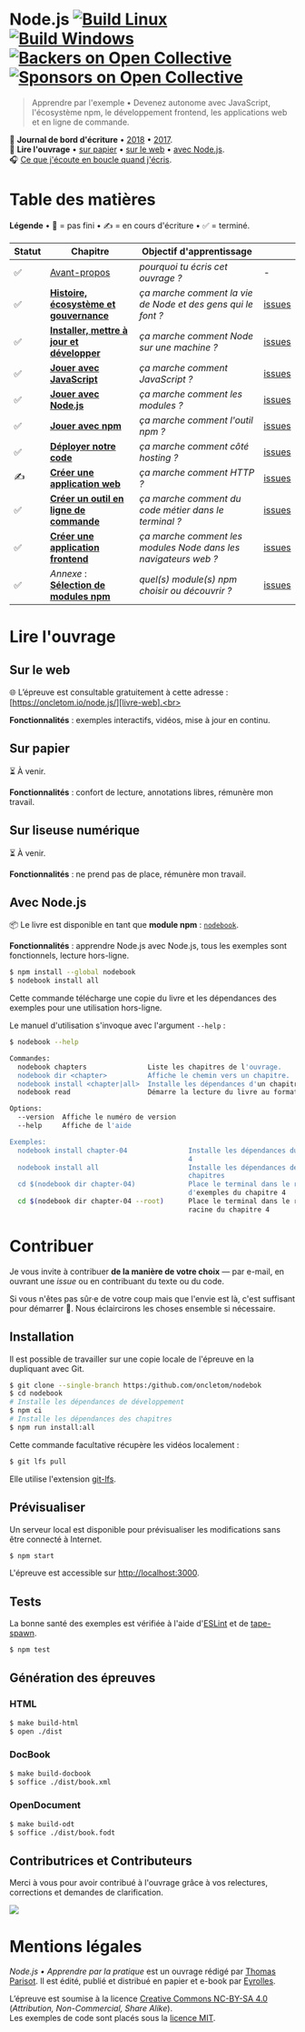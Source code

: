 # Node.js [![Build Linux][ci-linux]](https://travis-ci.org/oncletom/nodebook) [![Build Windows][ci-windows]](https://ci.appveyor.com/project/oncletom/nodebook) [![Backers on Open Collective](https://opencollective.com/nodebook/backers/badge.svg)][backers] [![Sponsors on Open Collective](https://opencollective.com/nodebook/sponsors/badge.svg)][sponsors]

> Apprendre par l'exemple • Devenez autonome avec JavaScript, l'écosystème npm, le développement frontend, les applications web et en ligne de commande.

📖 **Journal de bord d'écriture** • [2018][journal-2018] • [2017][journal-2017].<br>
👀 **Lire l'ouvrage** • [sur papier](#sur-papier) • [sur le web](#sur-le-web) • [avec Node.js](#avec-nodejs).<br>
🎧 [Ce que j'écoute en boucle quand j'écris][playlist].


# Table des matières

**Légende** • 🚧 = pas fini • ✍️ = en cours d'écriture • ✅ = terminé.

| Statut | Chapitre                  | Objectif d'apprentissage | |
| -------|---------------------------|--------- |---|
| ✅      | [Avant-propos][preamble] | _pourquoi tu écris cet ouvrage ?_ | -
| ✅      | **[Histoire, écosystème et gouvernance][ch01]** | _ça marche comment la vie de Node et des gens qui le font ?_ | [issues][ch01-issues]
| ✅      | **[Installer, mettre à jour et développer][ch02]** | _ça marche comment Node sur une machine ?_ | [issues][ch02-issues]
| ✅      | **[Jouer avec JavaScript][ch03]** | _ça marche comment JavaScript ?_ | [issues][ch03-issues]
| ✅      | **[Jouer avec Node.js][ch04]** | _ça marche comment les modules ?_ | [issues][ch04-issues]
| ✅      | **[Jouer avec npm][ch05]** | _ça marche comment l'outil npm ?_ | [issues][ch05-issues]
| ✅      | **[Déployer notre code][ch06]** | _ça marche comment côté hosting ?_ | [issues][ch06-issues]
| ✍️      | **[Créer une application web][ch07]** |  _ça marche comment HTTP ?_ | [issues][ch07-issues]
| ✅      | **[Créer un outil en ligne de commande][ch08]** | _ça marche comment du code métier dans le terminal ?_ | [issues][ch08-issues]
| ✅      | **[Créer une application frontend][ch09]** | _ça marche comment les modules Node dans les navigateurs web ?_ | [issues][ch09-issues]
| ✅      | _Annexe_ : **[Sélection de modules npm][a01]** | _quel(s) module(s) npm choisir ou découvrir ?_ | [issues][appendix-issues]

# Lire l'ouvrage

## Sur le web

🌐 L’épreuve est consultable gratuitement à cette adresse : [https://oncletom.io/node.js/][livre-web].<br>

**Fonctionnalités** : exemples interactifs, vidéos, mise à jour en continu.

## Sur papier

⏳ À venir.

**Fonctionnalités** : confort de lecture, annotations libres, rémunère mon travail.

## Sur liseuse numérique

⏳ À venir.

**Fonctionnalités** : ne prend pas de place, rémunère mon travail.

## Avec Node.js

📦 Le livre est disponible en tant que **module npm** : [`nodebook`][livre-npm].

**Fonctionnalités** : apprendre Node.js avec Node.js, tous les exemples sont fonctionnels, lecture hors-ligne.

```bash
$ npm install --global nodebook
$ nodebook install all
```

Cette commande télécharge une copie du livre et les dépendances des exemples pour une utilisation hors-ligne.

Le manuel d'utilisation s'invoque avec l'argument `--help` :

```bash
$ nodebook --help

Commandes:
  nodebook chapters               Liste les chapitres de l'ouvrage.
  nodebook dir <chapter>          Affiche le chemin vers un chapitre.
  nodebook install <chapter|all>  Installe les dépendances d'un chapitre.
  nodebook read                   Démarre la lecture du livre au format HTML

Options:
  --version  Affiche le numéro de version                              [booléen]
  --help     Affiche de l'aide                                         [booléen]

Exemples:
  nodebook install chapter-04               Installe les dépendances du chapitre
                                            4
  nodebook install all                      Installe les dépendances de tous les
                                            chapitres
  cd $(nodebook dir chapter-04)             Place le terminal dans le répertoire
                                            d'exemples du chapitre 4
  cd $(nodebook dir chapter-04 --root)      Place le terminal dans le répertoire
                                            racine du chapitre 4
```

# Contribuer

Je vous invite à contribuer **de la manière de votre choix** — par e-mail, en ouvrant une _issue_ ou en contribuant du texte ou du code.

Si vous n'êtes pas sûr·e de votre coup mais que l'envie est là, c'est suffisant pour démarrer 🙂. Nous éclaircirons les choses ensemble si nécessaire.

## Installation

Il est possible de travailler sur une copie locale de l'épreuve en la dupliquant avec Git.

```bash
$ git clone --single-branch https:/github.com/oncletom/nodebok
$ cd nodebook
# Installe les dépendances de développement
$ npm ci
# Installe les dépendances des chapitres
$ npm run install:all
```

Cette commande facultative récupère les vidéos localement :

```bash
$ git lfs pull
```

Elle utilise l'extension [git-lfs](https://git-lfs.github.com/).

## Prévisualiser

Un serveur local est disponible pour prévisualiser les modifications sans être connecté à Internet.

```bash
$ npm start
```

L'épreuve est accessible sur [http://localhost:3000](http://localhost:3000).

## Tests

La bonne santé des exemples est vérifiée à l'aide d'[ESLint](http://eslint.org/) et de [tape-spawn](https://npmjs.com/tape-spawn).

```bash
$ npm test
```

## Génération des épreuves

### HTML

```bash
$ make build-html
$ open ./dist
```

### DocBook

```bash
$ make build-docbook
$ soffice ./dist/book.xml
```

### OpenDocument

```bash
$ make build-odt
$ soffice ./dist/book.fodt
```


## Contributrices et Contributeurs

Merci à vous pour avoir contribué à l'ouvrage grâce à vos relectures, corrections et demandes de clarification.

[![](https://opencollective.com/nodebook/contributors.svg?width=890&button=false)][contributors]

<!--
## Backers

Thank you to all our backers! 🙏 [[Become a backer](https://opencollective.com/nodebook#backer)]

<a href="https://opencollective.com/nodebook#backers" target="_blank"><img src="https://opencollective.com/nodebook/backers.svg?width=890"></a>


## Sponsors

Support this project by becoming a sponsor. Your logo will show up here with a link to your website. [[Become a sponsor](https://opencollective.com/nodebook#sponsor)]

<a href="https://opencollective.com/nodebook/sponsor/0/website" target="_blank"><img src="https://opencollective.com/nodebook/sponsor/0/avatar.svg"></a>
<a href="https://opencollective.com/nodebook/sponsor/1/website" target="_blank"><img src="https://opencollective.com/nodebook/sponsor/1/avatar.svg"></a>
<a href="https://opencollective.com/nodebook/sponsor/2/website" target="_blank"><img src="https://opencollective.com/nodebook/sponsor/2/avatar.svg"></a>
<a href="https://opencollective.com/nodebook/sponsor/3/website" target="_blank"><img src="https://opencollective.com/nodebook/sponsor/3/avatar.svg"></a>
<a href="https://opencollective.com/nodebook/sponsor/4/website" target="_blank"><img src="https://opencollective.com/nodebook/sponsor/4/avatar.svg"></a>
<a href="https://opencollective.com/nodebook/sponsor/5/website" target="_blank"><img src="https://opencollective.com/nodebook/sponsor/5/avatar.svg"></a>
<a href="https://opencollective.com/nodebook/sponsor/6/website" target="_blank"><img src="https://opencollective.com/nodebook/sponsor/6/avatar.svg"></a>
<a href="https://opencollective.com/nodebook/sponsor/7/website" target="_blank"><img src="https://opencollective.com/nodebook/sponsor/7/avatar.svg"></a>
<a href="https://opencollective.com/nodebook/sponsor/8/website" target="_blank"><img src="https://opencollective.com/nodebook/sponsor/8/avatar.svg"></a>
<a href="https://opencollective.com/nodebook/sponsor/9/website" target="_blank"><img src="https://opencollective.com/nodebook/sponsor/9/avatar.svg"></a>
-->

# Mentions légales

_Node.js • Apprendre par la pratique_ est un ouvrage rédigé par [Thomas Parisot](https://oncletom.io). Il est édité, publié et distribué en papier et e-book par [Eyrolles][].

L’épreuve est soumise à la licence [Creative Commons NC-BY-SA 4.0][cc-nc-by-sa] (_Attribution, Non-Commercial, Share Alike_).<br>
Les exemples de code sont placés sous la [licence MIT][].

[ci-linux]: https://travis-ci.org/oncletom/nodebook.svg?branch=master
[ci-windows]: https://ci.appveyor.com/api/projects/status/crewvvqeybl8f16c?svg=true&amp;branch=master
[journal-2018]: docs/JOURNAL.md
[journal-2017]: docs/JOURNAL-2017.md
[livre-web]: https://oncletom.io/node.js/
[livre-npm]: https://npmjs.com/nodebook
[Eyrolles]: http://www.eyrolles.fr
[playlist]: https://open.spotify.com/user/oncletom/playlist/4Ywqaz0XpFVNa5CKohuUN8?si=edpuGs_NRgapHyigrrwU3w
[licence MIT]: LICENSE
[cc-nc-by-sa]: https://creativecommons.org/licenses/by-nc-sa/4.0/deed.fr
[backers]: https://opencollective.com/nodebook#backers
[sponsors]: https://opencollective.com/nodebook#sponsor
[contributors]: https://github.com/oncletom/nodebook/graphs/contributors
[preamble]: foreword/preamble.adoc
[ch01]: chapter-01/index.adoc
[ch01-issues]: https://github.com/oncletom/nodebook/labels/:book:%20chapitre:1
[ch02]: chapter-02/index.adoc
[ch02-issues]: https://github.com/oncletom/nodebook/labels/:book:%20chapitre:2
[ch03]: chapter-03/index.adoc
[ch03-issues]: https://github.com/oncletom/nodebook/labels/:book:%20chapitre:3
[ch04]: chapter-04/index.adoc
[ch04-issues]: https://github.com/oncletom/nodebook/labels/:book:%20chapitre:4
[ch05]: chapter-05/index.adoc
[ch05-issues]: https://github.com/oncletom/nodebook/labels/:book:%20chapitre:5
[ch06]: chapter-06/index.adoc
[ch06-issues]: https://github.com/oncletom/nodebook/labels/:book:%20chapitre:6
[ch07]: chapter-07/index.adoc
[ch07-issues]: https://github.com/oncletom/nodebook/labels/:book:%20chapitre:7
[ch08]: chapter-08/index.adoc
[ch08-issues]: https://github.com/oncletom/nodebook/labels/:book:%20chapitre:8
[ch09]: chapter-09/index.adoc
[ch09-issues]: https://github.com/oncletom/nodebook/labels/:book:%20chapitre:9
[a01]: appendix-a/index.adoc
[appendix-issues]: https://github.com/oncletom/nodebook/labels/:book:%20chapitre:annexes
